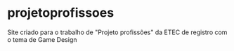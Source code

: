 # projetoprofissoes
Site criado para o trabalho de "Projeto profissões" da ETEC de registro com o tema de Game Design
